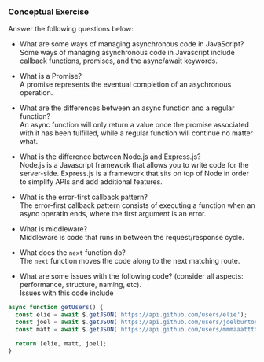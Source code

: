 ### Conceptual Exercise

Answer the following questions below:

- What are some ways of managing asynchronous code in JavaScript?  
Some ways of managing asynchronous code in Javascript include callback functions, promises, and the async/await keywords.

- What is a Promise?  
A promise represents the eventual completion of an asychronous operation.

- What are the differences between an async function and a regular function?  
An async function will only return a value once the promise associated with it has been fulfilled, while a regular function will continue no matter what.

- What is the difference between Node.js and Express.js?  
Node.js is a Javascript framework that allows you to write code for the server-side. Express.js is a framework that sits on top of Node in order to simplify APIs and add additional features.

- What is the error-first callback pattern?  
The error-first callback pattern consists of executing a function when an async operatin ends, where the first argument is an error.

- What is middleware?  
Middleware is code that runs in between the request/response cycle.

- What does the `next` function do?  
The `next` function moves the code along to the next matching route.

- What are some issues with the following code? (consider all aspects: performance, structure, naming, etc).  
Issues with this code include

```js
async function getUsers() {
  const elie = await $.getJSON('https://api.github.com/users/elie');
  const joel = await $.getJSON('https://api.github.com/users/joelburton');
  const matt = await $.getJSON('https://api.github.com/users/mmmaaatttttt');

  return [elie, matt, joel];
}
```

